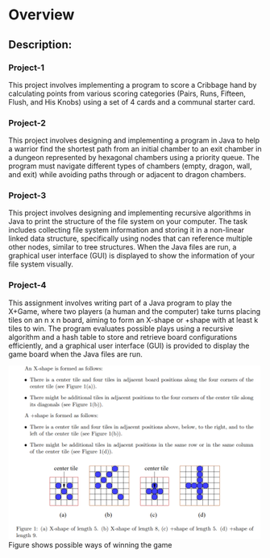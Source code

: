 # Overview

## Description: 

### Project-1
This project involves implementing a program to score a Cribbage hand by calculating points from various scoring categories (Pairs, Runs, Fifteen, Flush, and His Knobs) using a set of 4 cards and a communal starter card.

### Project-2
This project involves designing and implementing a program in Java to help a warrior find the shortest path from an initial chamber to an exit chamber in a dungeon represented by hexagonal chambers using a priority queue. The program must navigate different types of chambers (empty, dragon, wall, and exit) while avoiding paths through or adjacent to dragon chambers.

### Project-3
This project involves designing and implementing recursive algorithms in Java to print the structure of the file system on your computer. The task includes collecting file system information and storing it in a non-linear linked data structure, specifically using nodes that can reference multiple other nodes, similar to tree structures. When the Java files are run, a graphical user interface (GUI) is displayed to show the information of your file system visually.

### Project-4
This assignment involves writing part of a Java program to play the X+Game, where two players (a human and the computer) take turns placing tiles on an n x n board, aiming to form an X-shape or +shape with at least k tiles to win. The program evaluates possible plays using a recursive algorithm and a hash table to store and retrieve board configurations efficiently, and a graphical user interface (GUI) is provided to display the game board when the Java files are run.

<img src="https://github.com/ParthKathiria/JavaProjects/blob/main/Project-4/img/howtowin.PNG" width="500" />
Figure shows possible ways of winning the game
